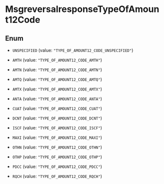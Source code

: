 

# MsgreversalresponseTypeOfAmount12Code

## Enum


* `UNSPECIFIED` (value: `"TYPE_OF_AMOUNT12_CODE_UNSPECIFIED"`)

* `AMTH` (value: `"TYPE_OF_AMOUNT12_CODE_AMTH"`)

* `AMTN` (value: `"TYPE_OF_AMOUNT12_CODE_AMTN"`)

* `AMTQ` (value: `"TYPE_OF_AMOUNT12_CODE_AMTQ"`)

* `AMTX` (value: `"TYPE_OF_AMOUNT12_CODE_AMTX"`)

* `ANTA` (value: `"TYPE_OF_AMOUNT12_CODE_ANTA"`)

* `CUAT` (value: `"TYPE_OF_AMOUNT12_CODE_CUAT"`)

* `DCNT` (value: `"TYPE_OF_AMOUNT12_CODE_DCNT"`)

* `ISCF` (value: `"TYPE_OF_AMOUNT12_CODE_ISCF"`)

* `MAXI` (value: `"TYPE_OF_AMOUNT12_CODE_MAXI"`)

* `OTHN` (value: `"TYPE_OF_AMOUNT12_CODE_OTHN"`)

* `OTHP` (value: `"TYPE_OF_AMOUNT12_CODE_OTHP"`)

* `PDCC` (value: `"TYPE_OF_AMOUNT12_CODE_PDCC"`)

* `RQCH` (value: `"TYPE_OF_AMOUNT12_CODE_RQCH"`)



